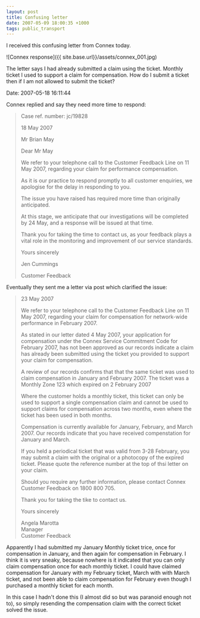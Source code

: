 ```yaml
---
layout: post
title: Confusing letter
date: 2007-05-09 18:00:35 +1000
tags: public_transport
---
```


I received this confusing letter from Connex today.

![Connex response]({{ site.base.url}}/assets/connex_001.jpg)

The letter says I had already submitted a claim using the ticket.  Monthly
ticket I used to support a claim for compensation. How do I submit a
ticket then if I am not allowed to submit the ticket?

Date: 2007-05-18 16:11:44

Connex replied and say they need more time to respond:

<blockquote>
<p>Case ref. number: jc/19828</p>

<p>18 May 2007</p>

<p>Mr Brian May</p>

<p>Dear Mr May</p>

<p>We refer to your telephone call to the Customer Feedback Line on 11 May 2007, regarding your claim for performance compensation.</p>

<p>As it is our practice to respond promptly to all customer enquiries, we apologise for the delay in responding to you.</p>

<p>The issue you have raised has required more time than originally anticipated.</p>

<p>At this stage, we anticipate that our investigations will be completed by 24 May, and a response will be issued at that time.</p>

<p>Thank you for taking the time to contact us, as your feedback plays a vital role in the monitoring and improvement of our service standards.</p>

<p>Yours sincerely</p>

<p>Jen Cummings</p>

<p>Customer Feedback</p>
</blockquote>

Eventually they sent me a letter via post which clarified the issue:

<blockquote>
<p>23 May 2007</p>

<p>We refer to your telephone call to the Customer Feedback Line on 11 May 2007, regarding
your claim for compensation for network-wide performance in February 2007.</p>

<p>As stated in our letter dated 4 May 2007, your application for compensation under the
Connex Service Commitment Code for February 2007, has not been approved as our
records indicate a claim has already been submitted using the ticket you provided to
support your claim for compensation.</p>

<p>A review of our records confirms that that the same ticket was used to claim compensation
in January and February 2007. The ticket was a Monthly Zone 123 which expired on 2
February 2007</p>

<p>Where the customer holds a monthly ticket, this ticket can only be used to support a single
compensation claim and cannot be used to support claims for compensation across two
months, even where the ticket has been used in both months.</p>

<p>Compensation is currently available for January, February, and March 2007. Our records
indicate that you have received compenstation for January and March.</p>

<p>If you held a periodical ticket that was valid from 3-28 February, you may submit a claim
with the original or a photocopy of the expired ticket. Please quote the reference number
at the top of thsi letter on your claim.</p>

<p>Should you require any further information, please contact Connex Customer Feedback on
1800 800 705.

Thank you for taking the tike to contact us.</p>

<p>Yours sincerely</p>

<p>Angela Marotta<br/>
Manager<br/>
Customer Feedback</p>
</blockquote>

Apparently I had submitted my January Monthly ticket trice, once for
compensation in January, and then again for compensation in February. I think it
is very sneaky, because nowhere is it indicated that you can only claim
compensation once for each monthly ticket. I could have claimed compensation
for January with my February ticket, March with with March ticket, and not been
able to claim compensation for February even though I purchased a monthly ticket
for each month.

In this case I hadn't done this (I almost did so but was paranoid enough not
to), so simply resending the compensation claim with the correct ticket solved
the issue.
